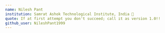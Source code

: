 ```yaml
---
name: Nilesh Pant
institution: Samrat Ashok Technological Institute, India 🚩
quote: If at first attempt you don't succeed; call it as version 1.0!!
github_user: NileshPant1999
---
```

